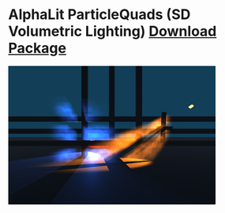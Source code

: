 # AlphaLit ParticleQuads (SD Volumetric Lighting)   [Download Package](https://github.com/chrismcg61/chrismcg61.github.io/blob/master/Pages/UnityPackages/AlphaLit_ParticleQuads.unitypackage?raw=true)
![Alt text](AlphaLit_ParticleQuads_280.png?raw=true "Optional Title")
